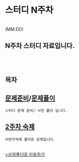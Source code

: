# 스터디 N주차
</br>
 (MM.DD)

 N주차 스터디 자료입니다.
-

</br></br>

## 목차


[문제준비](Question.ipynb)/[문제풀이](Question_pre.ipynb)
-
    스터디 문제 준비/ 사전 풀이 입니다.

[2주차 숙제](Study_hw.ipynb)
-
    이번주차에 풀어온 문제입니다.

<br>[<상위폴더로 이동하기](..)